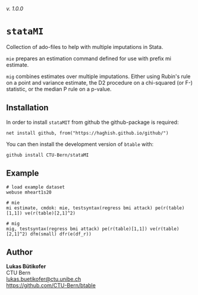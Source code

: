 _v. 1.0.0_  

`stataMI`
========

Collection of ado-files to help with multiple imputations in Stata.

`mie` prepares an estimation command defined for use with prefix mi estimate.

`mig` combines estimates over multiple imputations.
	Either using Rubin's rule on a point and variance estimate,
	the D2 procedure on a chi-squared (or F-) statistic,
	or the median P rule on a p-value.
	


Installation
------------

In order to install `stataMIT` from github the github-package is required:

	net install github, from("https://haghish.github.io/github/")

You can then install the development version of `btable` with:

	github install CTU-Bern/stataMI


Example
------------

	# load example dataset
	webuse mheart1s20
	
	# mie
	mi estimate, cmdok: mie, testsyntax(regress bmi attack) pe(r(table)[1,1]) ve(r(table)[2,1]^2)
	
	# mig
	mig, testsyntax(regress bmi attack) pe(r(table)[1,1]) ve(r(table)[2,1]^2) dfm(small) dfr(e(df_r))
	

Author
------

**Lukas Bütikofer**  
CTU Bern  
lukas.buetikofer@ctu.unibe.ch  
<https://github.com/CTU-Bern/btable>  
